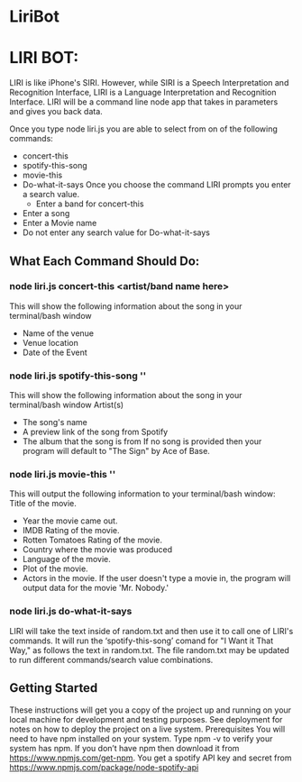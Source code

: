 # LiriBot
# LIRI BOT:

 LIRI is like iPhone's SIRI. However, while SIRI is a Speech Interpretation and Recognition Interface, LIRI is a Language Interpretation and Recognition Interface. LIRI will be a command line node app that takes in parameters and gives you back data.

Once you type node liri.js you are able to select from on of the following commands:
  - concert-this
  - spotify-this-song
  - movie-this
  - Do-what-it-says
Once you choose the command LIRI prompts you enter a search value.
	-	Enter a band for concert-this
  - Enter a song
  - Enter a Movie name
  - Do not enter any search value for Do-what-it-says

## What Each Command Should Do:

### node liri.js concert-this <artist/band name here>
This will show the following information about the song in your terminal/bash window
  - Name of the venue
  - Venue location
  - Date of the Event
### node liri.js spotify-this-song '<song name here>'
This will show the following information about the song in your terminal/bash window
Artist(s)
  - The song's name
  - A preview link of the song from Spotify
  - The album that the song is from
If no song is provided then your program will default to "The Sign" by Ace of Base.
  
### node liri.js movie-this '<movie name here>'
This will output the following information to your terminal/bash window: 
Title of the movie.
  - Year the movie came out. 
  - IMDB Rating of the movie.
  - Rotten Tomatoes Rating of the movie.
  - Country where the movie was produced
  - Language of the movie.
  - Plot of the movie.
  - Actors in the movie.
If the user doesn't type a movie in, the program will output data for the movie 'Mr. Nobody.'

### node liri.js do-what-it-says
LIRI will take the text inside of random.txt and then use it to call one of LIRI's commands.
It will run the ‘spotify-this-song’ comand for "I Want it That Way," as follows the text in random.txt.
The file random.txt may be updated to run different commands/search value combinations.

## Getting Started
These instructions will get you a copy of the project up and running on your local machine for development and testing purposes. See deployment for notes on how to deploy the project on a live system.
Prerequisites
You will need to have npm installed on your system. 
Type npm -v to verify your system has npm.
If you don’t have npm then download it from https://www.npmjs.com/get-npm. 
You get a  spotify API key and secret from https://www.npmjs.com/package/node-spotify-api 



